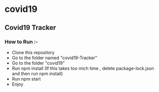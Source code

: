 # covid19

## Covid19 Tracker

### How to Run :-
- Clone this repository
- Go to the folder named "covid19-Tracker"
- Go to the folder "covid19"
- Run npm install (If this takes too mich time , delete package-lock.json and then run npm install)
- Run npm start
- Enjoy
